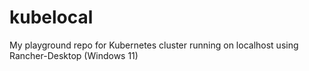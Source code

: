 # kubelocal
My playground repo for Kubernetes cluster running on localhost using Rancher-Desktop (Windows 11)
